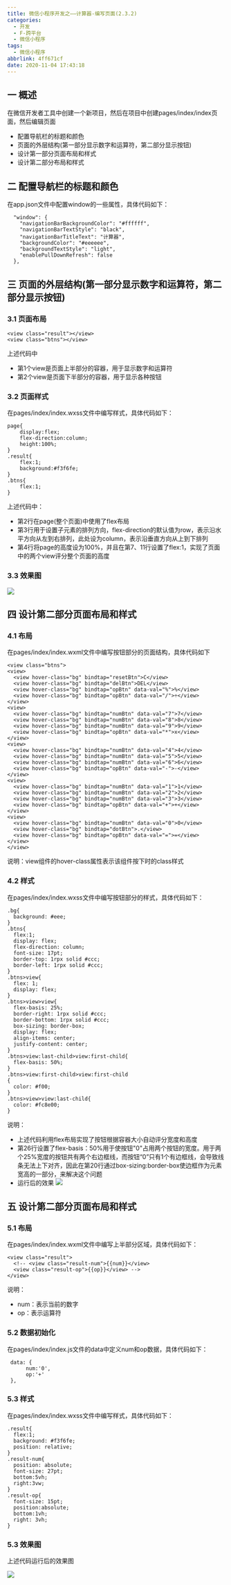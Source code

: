 ```yaml
---
title: 微信小程序开发之——计算器-编写页面(2.3.2)
categories:
  - 开发
  - F-跨平台
  - 微信小程序
tags:
  - 微信小程序
abbrlink: 4ff671cf
date: 2020-11-04 17:43:18
---
```

## 一 概述

在微信开发者工具中创建一个新项目，然后在项目中创建pages/index/index页面，然后编辑页面

* 配置导航栏的标题和颜色
* 页面的外层结构(第一部分显示数字和运算符，第二部分显示按钮)
* 设计第一部分页面布局和样式
* 设计第二部分布局和样式

<!--more-->

## 二 配置导航栏的标题和颜色

在app.json文件中配置window的一些属性，具体代码如下：

```
  "window": {
    "navigationBarBackgroundColor": "#ffffff",
    "navigationBarTextStyle": "black",
    "navigationBarTitleText": "计算器",
    "backgroundColor": "#eeeeee",
    "backgroundTextStyle": "light",
    "enablePullDownRefresh": false
  },
```

## 三 页面的外层结构(第一部分显示数字和运算符，第二部分显示按钮)

### 3.1 页面布局

```
<view class="result"></view>
<view class="btns"></view>
```

上述代码中

* 第1个view是页面上半部分的容器，用于显示数字和运算符
* 第2个view是页面下半部分的容器，用于显示各种按钮

### 3.2 页面样式

在pages/index/index.wxss文件中编写样式，具体代码如下：

```
page{
	display:flex;
	flex-direction:column;
	height:100%;
}
.result{
	flex:1;
	background:#f3f6fe;
}
.btns{
	flex:1;
}
```

上述代码中：

* 第2行在page(整个页面)中使用了flex布局
* 第3行用于设置子元素的排列方向，flex-direction的默认值为row，表示沿水平方向从左到右排列，此处设为column，表示沿垂直方向从上到下排列
* 第4行将page的高度设为100%，并且在第7、11行设置了flex:1，实现了页面中的两个view评分整个页面的高度

### 3.3 效果图
![][1]
## 四 设计第二部分页面布局和样式

### 4.1 布局

在pages/index/index.wxml文件中编写按钮部分的页面结构，具体代码如下

```
<view class="btns">
<view>
  <view hover-class="bg" bindtap="resetBtn">C</view>
  <view hover-class="bg" bindtap="delBtn">DEL</view>
  <view hover-class="bg" bindtap="opBtn" data-val="%">%</view>
  <view hover-class="bg" bindtap="opBtn" data-val="/">÷</view>
</view>
<view>
  <view hover-class="bg" bindtap="numBtn" data-val="7">7</view>
  <view hover-class="bg" bindtap="numBtn" data-val="8">8</view>
  <view hover-class="bg" bindtap="numBtn" data-val="9">9</view>
  <view hover-class="bg" bindtap="opBtn" data-val="*">x</view>
</view>
<view>
  <view hover-class="bg" bindtap="numBtn" data-val="4">4</view>
  <view hover-class="bg" bindtap="numBtn" data-val="5">5</view>
  <view hover-class="bg" bindtap="numBtn" data-val="6">6</view>
  <view hover-class="bg" bindtap="opBtn" data-val="-">-</view>
</view>
<view>
  <view hover-class="bg" bindtap="numBtn" data-val="1">1</view>
  <view hover-class="bg" bindtap="numBtn" data-val="2">2</view>
  <view hover-class="bg" bindtap="numBtn" data-val="3">3</view>
  <view hover-class="bg" bindtap="opBtn" data-val="+">+</view>
</view>
<view>
  <view hover-class="bg" bindtap="numBtn" data-val="0">0</view>
  <view hover-class="bg" bindtap="dotBtn">.</view>
  <view hover-class="bg" bindtap="opBtn" data-val="=">=</view>
</view>
</view>
```
说明：view组件的hover-class属性表示该组件按下时的class样式

### 4.2 样式

在pages/index/index.wxss文件中编写按钮部分的样式，具体代码如下：

```
.bg{
  background: #eee;
}
.btns{
  flex:1;
  display: flex;
  flex-direction: column;
  font-size: 17pt;
  border-top: 1rpx solid #ccc;
  border-left: 1rpx solid #ccc;
}
.btns>view{
  flex: 1;
  display: flex;
}
.btns>view>view{
  flex-basis: 25%;
  border-right: 1rpx solid #ccc;
  border-bottom: 1rpx solid #ccc;
  box-sizing: border-box;
  display: flex;
  align-items: center;
  justify-content: center;
}
.btns>view:last-child>view:first-child{
  flex-basis: 50%;
}
.btns>view:first-child>view:first-child
{
  color: #f00;
}
.btns>view>view:last-child{
  color: #fc8e00;
}
```

说明：

* 上述代码利用flex布局实现了按钮根据容器大小自动评分宽度和高度
* 第26行设置了flex-basis：50%用于使按钮"0"占用两个按钮的宽度。用于两个25%宽度的按钮共有两个右边框线，而按钮“0”只有1个有边框线，会导致线条无法上下对齐，因此在第20行通过box-sizing:border-box使边框作为元素宽高的一部分，来解决这个问题
* 运行后的效果
  ![][2]

## 五 设计第二部分页面布局和样式

### 5.1 布局

在pages/index/index.wxml文件中编写上半部分区域，具体代码如下：

```
<view class="result">
  <!-- <view class="result-num">{{num}}</view>
  <view class="result-op">{{op}}</view> -->
</view>
```

说明：

* num：表示当前的数字
* op：表示运算符

### 5.2 数据初始化

在pages/index/index.js文件的data中定义num和op数据，具体代码如下：

```
 data: {
      num:'0',
      op:'+'
 },
```

### 5.3 样式

在pages/index/index.wxss文件中编写样式，具体代码如下：

```
.result{
  flex:1;
  background: #f3f6fe;
  position: relative;
}
.result-num{
  position: absolute;
  font-size: 27pt;
  bottom:5vh;
  right:3vw;
}
.result-op{
  font-size: 15pt;
  position:absolute;
  bottom:1vh;
  right: 3vh;
}
```

### 5.3 效果图

上述代码运行后的效果图

![][3]



[1]:https://jsd.onmicrosoft.cn/gh/PGzxc/CDN/blog-wechat/wechat-calc-two-layout-view.png
[2]:https://jsd.onmicrosoft.cn/gh/PGzxc/CDN/blog-wechat/wechat-calc-btn-view.png
[3]:https://jsd.onmicrosoft.cn/gh/PGzxc/CDN/blog-wechat/wechat-calc-design-view.png